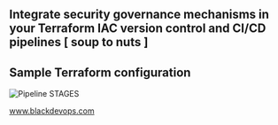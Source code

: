 ## Integrate security governance mechanisms in your Terraform IAC version control and CI/CD pipelines [ soup to nuts ]

## Sample Terraform configuration

![Pipeline STAGES](https://user-images.githubusercontent.com/104167951/165136807-c3de11b8-8dc5-420b-9411-39567c753cbd.jpeg)

www.blackdevops.com
